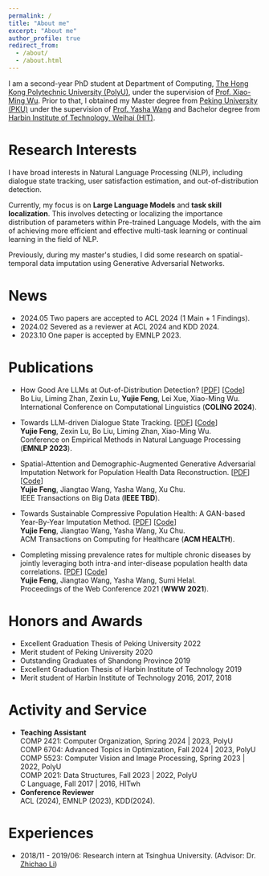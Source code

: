 ```yaml
---
permalink: /
title: "About me"
excerpt: "About me"
author_profile: true
redirect_from: 
  - /about/
  - /about.html
---
```


I am a second-year PhD student at Department of Computing, [The Hong Kong Polytechnic University (PolyU)](https://www.polyu.edu.hk/), under the supervision of [Prof. Xiao-Ming Wu](https://www4.comp.polyu.edu.hk/~csxmwu/).
Prior to that, I obtained my Master degree from [Peking University (PKU)](https://www.pku.edu.cn/) under the supervision of [Prof. Yasha Wang](https://faculty.pku.edu.cn/wangyasha/zh_CN/more/10532/jsjjgd/index.htm) and Bachelor degree from [Harbin Institute of Technology, Weihai (HIT)](https://www.hitwh.edu.cn/).

# Research Interests
I have broad interests in Natural Language Processing (NLP), including dialogue state tracking, user satisfaction estimation, and out-of-distribution detection.

Currently, my focus is on **Large Language Models** and **task skill localization**. This involves detecting or localizing the importance distribution of parameters within Pre-trained Language Models, with the aim of achieving more efficient and effective multi-task learning or continual learning in the field of NLP.

Previously, during my master's studies, I did some research on spatial-temporal data imputation using Generative Adversarial Networks.  

# News
* 2024.05 Two papers are accepted to ACL 2024 (1 Main + 1 Findings).
* 2024.02 Severed as a reviewer at ACL 2024 and KDD 2024.
* 2023.10 One paper is accepted by EMNLP 2023.

# Publications
* How Good Are LLMs at Out-of-Distribution Detection? [[PDF](https://arxiv.org/pdf/2308.10261.pdf)] [[Code](https://github.com/Awenbocc/LLM-OOD)]  
  Bo Liu, Liming Zhan, Zexin Lu, **Yujie Feng**,  Lei Xue, Xiao-Ming Wu.  
  International Conference on Computational Linguistics (**COLING 2024**).

* Towards LLM-driven Dialogue State Tracking. [[PDF](https://arxiv.org/pdf/2310.14970.pdf)] [[Code](https://github.com/WoodScene/LDST)]  
  **Yujie Feng**, Zexin Lu, Bo Liu, Liming Zhan, Xiao-Ming Wu.  
  Conference on Empirical Methods in Natural Language Processing (**EMNLP 2023**).  

* Spatial-Attention and Demographic-Augmented Generative Adversarial Imputation Network for Population Health Data Reconstruction. [[PDF](https://ieeexplore.ieee.org/abstract/document/9976200)] [[Code](https://github.com/WoodScene/SDAGAIN)]  
  **Yujie Feng**, Jiangtao Wang, Yasha Wang, Xu Chu.  
  IEEE Transactions on Big Data (**IEEE TBD**).  

* Towards Sustainable Compressive Population Health: A GAN-based Year-By-Year Imputation Method. [[PDF](https://dl.acm.org/doi/abs/10.1145/3571159)] [[Code](https://github.com/WoodScene/UAA-GAIN)]  
  **Yujie Feng**, Jiangtao Wang, Yasha Wang, Xu Chu.  
  ACM Transactions on Computing for Healthcare (**ACM HEALTH**).  

* Completing missing prevalence rates for multiple chronic diseases by jointly leveraging both intra-and inter-disease population health data correlations. [[PDF](https://dl.acm.org/doi/abs/10.1145/3442381.3449811)] [[Code](https://github.com/WoodScene/Compressive-Population-Health)]  
  **Yujie Feng**, Jiangtao Wang, Yasha Wang, Sumi Helal.  
  Proceedings of the Web Conference 2021 (**WWW 2021**).  


# Honors and Awards
* Excellent Graduation Thesis of Peking University 2022  
* Merit student of Peking University 2020  
* Outstanding Graduates of Shandong Province 2019   
* Excellent Graduation Thesis of Harbin Institute of Technology 2019  
* Merit student of Harbin Institute of Technology 2016, 2017, 2018  

# Activity and Service
* **Teaching Assistant**  
  COMP 2421: Computer Organization, Spring 2024 | 2023, PolyU  
  COMP 6704: Advanced Topics in Optimization, Fall 2024 | 2023, PolyU   
  COMP 5523: Computer Vision and Image Processing, Spring 2023 | 2022, PolyU  
  COMP 2021: Data Structures, Fall 2023 | 2022, PolyU     
  C Language, Fall 2017 | 2016, HITwh  
* **Conference Reviewer**  
  ACL (2024), EMNLP (2023), KDD(2024).

# Experiences
* 2018/11 - 2019/06: Research intern at Tsinghua University. (Advisor: Dr. [Zhichao Li](https://scholar.google.com.hk/citations?user=AQ1zeEcAAAAJ&hl=zh-CN&oi=sra))
